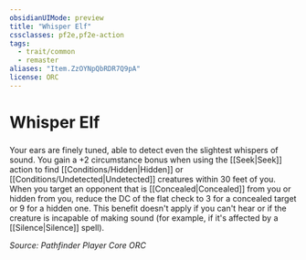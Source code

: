 ```yaml
---
obsidianUIMode: preview
title: "Whisper Elf"
cssclasses: pf2e,pf2e-action
tags:
  - trait/common
  - remaster
aliases: "Item.ZzOYNpQbRDR7Q9pA"
license: ORC
---
```

# Whisper Elf

### 






Your ears are finely tuned, able to detect even the slightest whispers of sound. You gain a +2 circumstance bonus when using the [[Seek|Seek]] action to find [[Conditions/Hidden|Hidden]] or [[Conditions/Undetected|Undetected]] creatures within 30 feet of you. When you target an opponent that is [[Concealed|Concealed]] from you or hidden from you, reduce the DC of the flat check to 3 for a concealed target or 9 for a hidden one. This benefit doesn't apply if you can't hear or if the creature is incapable of making sound (for example, if it's affected by a [[Silence|Silence]] spell).

*Source: Pathfinder Player Core*
*ORC*